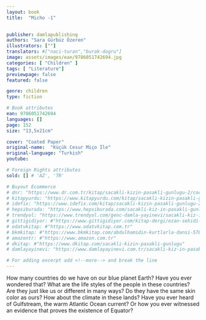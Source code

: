 ```yaml
---
layout: book
title:  "Micho -1"
 

publisher: damlapublishing
authors: "Sara Gürbüz Özeren"
illustrators: [""]
translators: #["naci-turan","burak-dogru"]
image: assets/images/ean/9786051742694.jpg
categories: [ "Children" ]
tags: [ "Literature"]
previewpage: false
featured: false

genre: children
type: fiction

# Book attributes
ean: 9786051742694
languages: []
page: 152
size: "13,5x21cm"

cover: "Coated Paper"
original-name:  "Küçük Cesur Miço İle"
original-language: "Turkish"
youtube:

# Foreign Rights attributes
sold: [] # 'AZ', 'TR'

# Buyout Ecommerce
# dnr: "https://www.dr.com.tr/kitap/sacakli-kizin-pasakli-gunlugu-2/cocuk-ve-genclik/genclik-10-yas/roman-oyku/urunno=0001893059001"
# kitapyurdu: "https://www.kitapyurdu.com/kitap/sacakli-kizin-pasakli-gunlugu-2-/560122.html&filter_name=Sa%C3%A7akl%C4%B1+K%C4%B1z%27%C4%B1n+Pasakl%C4%B1+G%C3%BCnl%C3%BC%C4%9F%C3%BC+2"
# idefix: "https://www.idefix.com/kitap/sacakli-kizin-pasakli-gunlugu-2/cocuk-ve-genclik/genclik-10-yas/roman-oyku/urunno=0001893059001"
# hepsiburada: "https://www.hepsiburada.com/sacakli-kiz-in-pasakli-gunlugu-2-damla-yayinevi-p-HBV000012ER86"
# trendyol: "https://www.trendyol.com/genc-damla-yayinevi/sacakli-kiz-in-pasakli-gunlugu-2-p-54825777"
# gittigidiyor: #"https://www.gittigidiyor.com/kitap-dergi/ezan-sehidi-adnan-menderes_pdp_732728793"
# odatvkitap: #"https://www.odatvkitap.com.tr"
# bkmkitap: #"https://www.bkmkitap.com/abdulhamidin-kurtlarla-dansi-578226"
# amazontr: #"https://www.amazon.com.tr"
# dkitap: #"https://www.dkitap.com/sacakli-kizin-pasakli-gunlugu"
# damlayayinevi: "https://www.damlayayinevi.com.tr/sacakli-kiz-in-pasakli-gunlugu-2-bu-iste-bi-terslik-var"

# For adding excerpt add <!--more--> and break the line
---
```

How many countries do we have on our blue
planet Earth? Have you ever wondered that?
What are the life styles of the people in these
countries? Are they just like us or different in
many ways? Do they have the same skin color
as ours? How about the climate in these lands?
Have you ever heard of Gulfstream, the warm
Atlantic Ocean current? Or how you ever witnessed an evidence that proves the existence of
Equator?
<!--more--> 

